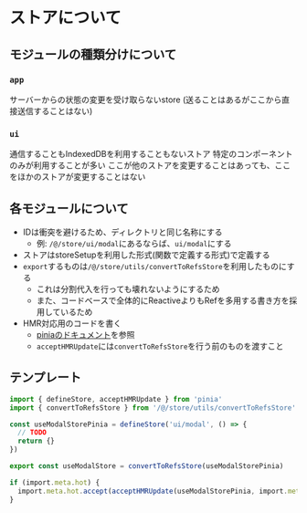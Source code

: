 # ストアについて

## モジュールの種類分けについて
### `app`
サーバーからの状態の変更を受け取らないstore
(送ることはあるがここから直接送信することはない)

### `ui`
通信することもIndexedDBを利用することもないストア
特定のコンポーネントのみが利用することが多い
ここが他のストアを変更することはあっても、ここをほかのストアが変更することはない

## 各モジュールについて
- IDは衝突を避けるため、ディレクトリと同じ名称にする
  - 例: `/@/store/ui/modal`にあるならば、`ui/modal`にする
- ストアはstoreSetupを利用した形式(関数で定義する形式)で定義する
- `export`するものは`/@/store/utils/convertToRefsStore`を利用したものにする
  - これは分割代入を行っても壊れないようにするため
  - また、コードベースで全体的にReactiveよりもRefを多用する書き方を採用しているため
- HMR対応用のコードを書く
  - [piniaのドキュメント](https://pinia.vuejs.org/cookbook/hot-module-replacement.html)を参照
  - `acceptHMRUpdate`には`convertToRefsStore`を行う前のものを渡すこと

## テンプレート
```ts
import { defineStore, acceptHMRUpdate } from 'pinia'
import { convertToRefsStore } from '/@/store/utils/convertToRefsStore'

const useModalStorePinia = defineStore('ui/modal', () => {
  // TODO
  return {}
})

export const useModalStore = convertToRefsStore(useModalStorePinia)

if (import.meta.hot) {
  import.meta.hot.accept(acceptHMRUpdate(useModalStorePinia, import.meta.hot))
}
```
